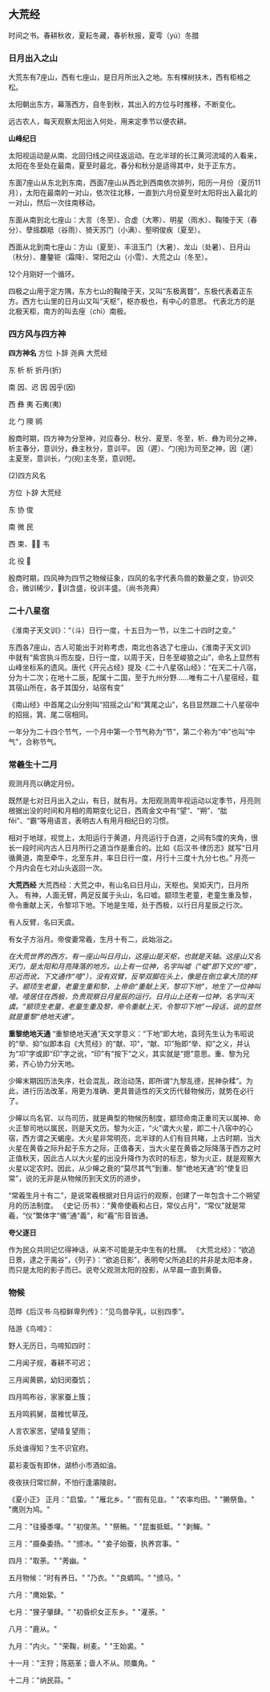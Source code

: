 ## 大荒经

时间之书。春耕秋收，夏耘冬藏，春祈秋报，夏雩（yú）冬腊

### 日月出入之山

大荒东有7座山，西有七座山，是日月所出入之地。东有棵树扶木，西有柜格之松。

太阳朝出东方，幕落西方，自冬到秋，其出入的方位与时推移，不断变化。

远古农人，每天观察太阳出入何处，用来定季节以便农耕。

**山峰纪日**

太阳视运动是从南、北回归线之间往返运动。在北半球的长江黄河流域的人看来，太阳在冬至处在最南，夏至时最北，春分和秋分是适得其中，处于正东方。

东面7座山从东北到东南，西面7座山从西北到西南依次排列，阳历一月份（夏历11月），太阳在最南的一对山，依次往北移，一直到六月份夏至时太阳将出入最北的一对山，然后一次往南移动。

东面从南到北七座山：大言（冬至）、合虚（大寒）、明星（雨水）、鞠陵于天（春分）、孽摇頵羝（谷雨）、猗天苏门（小满）、壑明俊疾（夏至）。

西面从北到南七座山：方山（夏至）、丰沮玉门（大暑）、龙山（处暑）、日月山（秋分）、鏖鏊钜（霜降）、常阳之山（小雪）、大荒之山（冬至）。

12个月刚好一个循环。

四极之山用于定方隅，东方七山的鞠陵于天，又叫“东极离瞀”，东极代表着正东方。西方七山里的日月山又叫“天枢”，枢亦极也，有中心的意思。
代表北方的是北极天柜，南方的叫去痓（chì）南极。

### 四方风与四方神

**四方神名**
方位    卜辞    尧典    大荒经 

东      析      析      折丹(折)

南      因、迟  因      因乎(因)

西      彝      夷      石夷(夷)

北      勹      隩      鹓

殷商时期，四方神为分至神，对应春分、秋分、夏至、冬至，析、彝为司分之神，析主春分，意训分，彝主秋分，意训平。
因（遲）、勹(宛)为司至之神，因（遲）主夏至，意训长，勹(宛)主冬至，意训短。

(2)四方风名

方位    卜辞    大荒经

东      协      俊

南      微      民

西      束、𢎘𢎘 韦

北      役      𤟇

殷商时期，四风神为四节之物候征象，四风的名字代表鸟兽的数量之变，协训交合，微训稀少，𢎘训含盛，役训丰盛。（尚书尧典）


### 二十八星宿

《淮南子天文训》：“（斗）日行一度，十五日为一节，以生二十四时之变。”

东西各7座山，古人可能出于对称考虑，南北也各选了七座山，《淮南子天文训》中就有“紫宫执斗而左旋，日行一度，以周于天，日冬至峻狼之山”，命名上显然有山峰坐标系的遗风。唐代《开元占经》提及《二十八星宿山经》：“在天二十八宿，分为十二次；在地十二辰，配属十二国，至于九州分野……唯有二十八星宿经，载其宿山所在，各于其国分，站宿有变”

《南山经》中首尾之山分别叫“招摇之山”和“箕尾之山”，名目显然跟二十八星宿中的招摇，箕、尾二宿相同。

一年分为二十四个节气，一个月中第一个节气称为“节”，第二个称为“中”也叫“中气”，合称节气。

### 常羲生十二月

观测月亮以确定月份。

既然是七对日月出入之山，有日，就有月。太阳观测周年视运动以定季节，月亮则根据出没的时间和月相的周期变化记日，西周金文中有“望”、“朔”、“朏fěi”、“霸”等用语言，表明古人有用月相纪日的习惯。

相对于地球，视觉上，太阳运行于黄道，月亮运行于白道，之间有5度的夹角，很长一段时间内古人日月所行之道当作是重合的。比如《后汉书·律历志》就写“日月循黄道，南至牵牛，北至东井，率日日行一度，月行十三度十九分七也。”
月亮一个月内会在七对山头返回一次。

**大荒西经**
大荒西经：大荒之中，有山名曰日月山，天枢也。吴姖天门，日月所入。
有神，人面无臂，两足反属于头山，名曰嘘。颛顼生老童，老童生重及黎，帝令重献上天，令黎邛下地。下地是生噎，处于西极，以行日月星辰之行次。

有人反臂，名曰天虞。

有女子方浴月。帝俊妻常羲，生月十有二，此始浴之。

*在大荒世界的西方，有一座山叫日月山，这座山是天枢，也就是天轴。这座山又名天门，是太阳和月亮降落的地方。山上有一位神，名字叫嘘（“嘘”即下文的“噎”，形近而讹，下文通作“噎”），没有双臂，反举双脚在头上，像是在倒立拿大顶的样子。颛顼生老童，老童生重和黎，上帝命“重献上天，黎卭下地”，地生了一位神叫噎。噎居住在西极，负责观察日月星辰的运行。日月山上还有一位神，名字叫天虞。“颛顼生老童，老童生重及黎，帝令重献上天，令黎卭下地”一段话，说的显然就是重黎“绝地天通”。*

**重黎绝地天通**
“重黎绝地天通”天文学意义：“下地”即大地，袁珂先生认为韦昭说的“举、抑”似即本自《大荒经》的“献、卭”，“献、卭”殆即“举、抑”之义，并认为“卭”字或即“印”字之讹，“印”有“按下”之义，其实就是“摁”意思。重、黎为兄弟，齐心协力分天地。

少皞末期因历法失序，社会混乱，政治动荡，即所谓“九黎乱德，民神杂糅”。为此，进行历法改革，用更为准确、更具普适性的天文历代替物候历，就势在必行了。

少皞以鸟名官、以鸟司历，就是典型的物候历制度，颛顼命南正重司天以属神、命火正黎司地以属民，则是天文历。黎为火正，“火”谓大火星，即二十八宿中的心宿，西方谓之天蝎座。大火星非常明亮，北半球的人们有目共睹，上古时期，当大火星在黄昏之际升起于东方之际，正值春天，当大火星在黄昏之际降落于西方之时正值秋天，因此古人以大火星的出没升降作为农时的标志，黎为火正，就是观察大火星以定农时。因此，从少皞之衰的“莫尽其气”到重、黎“绝地天通”的“使复旧常”，说的无非是从物候历到天文历的进步。

“常羲生月十有二”，是说常羲根据对日月运行的观察，创建了一年包含十二个朔望月的历法制度。
《史记·历书》：“黄帝使羲和占日，常仪占月”，“常仪”就是常羲，“仪”繁体字“儀”通“義”，和“羲”形音皆通。

**夸父逐日**

作为民众共同记忆得神话，从来不可能是无中生有的杜撰。
《大荒北经》：“欲追日景，逮之于禺谷”，《列子》：“欲追日影”，表明夸父所追赶的并非是太阳本身，而只是太阳的影子而已。说夸父观测太阳的投影，从早晨一直到黄昏。

### 物候

范晔《后汉书·乌桓鲜卑列传》：“见鸟兽孕乳，以别四季”。

陆游《鸟啼》：

野人无历日，鸟啼知四时：

二月闻子规，春耕不可迟；

三月闻黄鹂，幼妇闵蚕饥；

四月鸣布谷，家家蚕上簇；

五月鸣鸦舅，苗稚忧草茂。

人言农家苦，望晴复望雨；

乐处谁得知？生不识官府。

葛衫麦饭有即休，湖桥小市酒如油。

夜夜扶归常烂醉，不怕行逢灞陵尉。


《夏小正》
正月："启蛰。" "雁北乡。" "囿有见韭。" "农率均田。" "獭祭鱼。" "鹰则为鸠。"

二月："往擾黍墠。" "初俊羔。" "祭鲔。" "昆蚩抵蚳。" "剥鱓。"

三月："摄桑委扬。" "颁冰。" "妾子始蚕，执养宫事。"

四月："取荼。" "莠幽。"

五月物候："时有养日。" "乃衣。" "良蜩鸣。" "颁马。"

六月："鹰始絷。"

七月："狸子肇肆。" "初昏织女正东乡。" "灌荼。"

八月："鹿从。"

九月："内火。" "荣鞠，树麦。" "王始裘。"

十一月："王狩；陈筋革；啬人不从。陨麋角。"

十二月："纳民蒜。"
